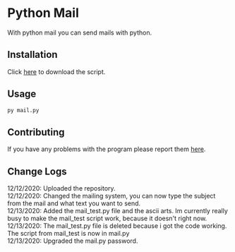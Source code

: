 # Python Mail

With python mail you can send mails with python.

## Installation

Click [here](https://github.com/JoepTM/Python-Mail/archive/main.zip) to download the script.

## Usage
```bash
py mail.py
```

## Contributing
If you have any problems with the program please report them [here](https://github.com/JoepTM/Python-Mail/issues).

## Change Logs
12/12/2020: Uploaded the repository.  
12/12/2020: Changed the mailing system, you can now type the subject from the mail and what text you want to send.  
12/13/2020: Added the mail_test.py file and the ascii arts. Im currently really busy to make the mail_test script work, because it doesn't right now.  
12/13/2020: The mail_test.py file is deleted because i got the code working. The script from mail_test is now in mail.py  
12/13/2020: Upgraded the mail.py password.  
